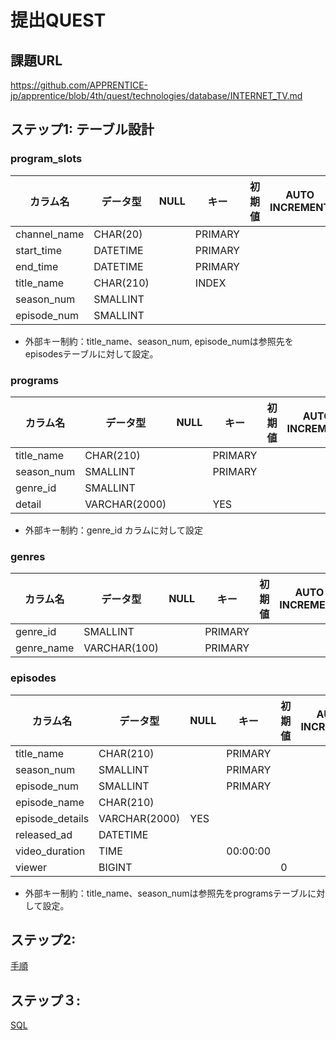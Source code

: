 # 提出QUEST
## 課題URL
https://github.com/APPRENTICE-jp/apprentice/blob/4th/quest/technologies/database/INTERNET_TV.md

## ステップ1: テーブル設計

### program_slots
| カラム名| データ型| NULL| キー| 初期値| AUTO INCREMENT|
| ------ |------|----| ----| ----| ----|
| channel_name | CHAR(20) | | PRIMARY | | |
| start_time | DATETIME | | PRIMARY | | |
| end_time | DATETIME | | PRIMARY | | |
| title_name | CHAR(210) | | INDEX | | |
| season_num | SMALLINT | | | | |
| episode_num | SMALLINT | | | | |
- 外部キー制約：title_name、season_num, episode_numは参照先をepisodesテーブルに対して設定。

### programs
| カラム名| データ型| NULL| キー| 初期値| AUTO INCREMENT|
| ------ |------|----| ----| ----| ----|
| title_name | CHAR(210) | | PRIMARY | | |
| season_num | SMALLINT | | PRIMARY | |
| genre_id | SMALLINT | | | | |
| detail | VARCHAR(2000) | | YES | | |
- 外部キー制約：genre_id カラムに対して設定

### genres
| カラム名| データ型| NULL| キー| 初期値| AUTO INCREMENT|
| ------ |------|----| ----| ----| ----|
| genre_id | SMALLINT | | PRIMARY | | |
| genre_name | VARCHAR(100) | | PRIMARY | |

### episodes
| カラム名| データ型| NULL| キー| 初期値| AUTO INCREMENT|
| ------ |------|----| ----| ----| ----|
| title_name | CHAR(210) | | PRIMARY | | |
| season_num | SMALLINT | | PRIMARY | |
| episode_num | SMALLINT | | PRIMARY | |
| episode_name | CHAR(210) | | | |
| episode_details | VARCHAR(2000) | YES | | |
| released_ad | DATETIME | | | |
| video_duration | TIME | | 00:00:00 | |
| viewer | BIGINT | | | 0 |
- 外部キー制約：title_name、season_numは参照先をprogramsテーブルに対して設定。

## ステップ2:
[手順](./step2.md)

## ステップ３:
[SQL](./step3.sql)